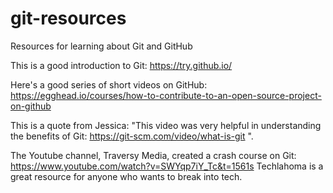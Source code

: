 # git-resources
Resources for learning about Git and GitHub

This is a good introduction to Git: https://try.github.io/

Here's a good series of short videos on GitHub: https://egghead.io/courses/how-to-contribute-to-an-open-source-project-on-github

This is a quote from Jessica: "This video was very helpful in understanding the benefits of Git:
https://git-scm.com/video/what-is-git ".

The Youtube channel, Traversy Media, created a crash course on Git: https://www.youtube.com/watch?v=SWYqp7iY_Tc&t=1561s
Techlahoma is a great resource for anyone who wants to break into tech.
